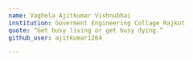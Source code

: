 ```yaml
---
name: Vaghela Ajitkumar Vishnubhai
institution: Goverment Engineering Collage Rajkot
quote: “Get busy living or get busy dying.”
github_user: ajitkumar1264

---
```

